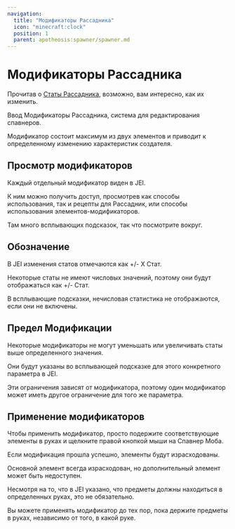 ```yaml
---
navigation:
  title: "Модификаторы Рассадника"
  icon: "minecraft:clock"
  position: 1
  parent: apotheosis:spawner/spawner.md
---
```


# Модификаторы Рассадника

Прочитав о [Статы Рассадника](./stats.md), возможно, вам интересно, как их изменить.

Ввод <Color id="blue">Модификаторы Рассадника</Color>, система для редактирования спавнеров.

Модификатор состоит максимум из двух элементов и приводит к определенному изменению характеристик создателя.

## Просмотр модификаторов

Каждый отдельный модификатор виден в JEI.

К ним можно получить доступ, просмотрев как способы использования, так и рецепты для <Color id="blue">Рассадник</Color>, или способы использования элементов-модификаторов.

Там много всплывающих подсказок, так что посмотрите вокруг.

## Обозначение

В JEI изменения статов отмечаются как
<Color id="blue">+/- X Стат</Color>.

Некоторые статы не имеют числовых значений, поэтому они будут отображаться как <Color id="blue">+/- Стат</Color>.

 В всплывающие подсказки, нечисловая статистика не отображаются, если они не включены.

## Предел Модификации

Некоторые модификаторы не могут уменьшать или увеличивать статы выше определенного значения.

Они будут указаны во всплывающей подсказке для этого конкретного параметра в JEI.

Эти ограничения зависят от модификатора, поэтому один модификатор может иметь другое ограничение для того же параметра.

## Применение модификаторов

Чтобы применить модификатор, просто подержите соответствующие элементы в руках и щелкните правой кнопкой мыши на <Color id="blue">Спавнер Моба</Color>.

Если модификация прошла успешно, элементы будут израсходованы.

Основной элемент всегда израсходован, но дополнительный элемент может быть недоступен.

Несмотря на то, что в JEI указано, что предметы должны находиться в определенных руках, это не обязательно.

Вы можете применять модификатор до тех пор, пока держите предметы в руках, независимо от того, в какой руке.

